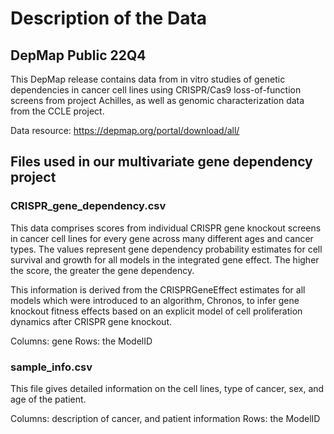 # Description of the Data

## DepMap Public 22Q4

This DepMap release contains data from in vitro studies of genetic dependencies in cancer cell lines using CRISPR/Cas9 loss-of-function screens from project Achilles, as well as genomic characterization data from the CCLE project.

Data resource:
https://depmap.org/portal/download/all/

## Files used in our multivariate gene dependency project

### CRISPR_gene_dependency.csv

This data comprises scores from individual CRISPR gene knockout screens in cancer cell lines for every gene across many different ages and cancer types. The values represent gene dependency probability estimates for cell survival and growth for all models in the integrated gene effect. The higher the score, the greater the gene dependency. 

This information is derived from the CRISPRGeneEffect estimates for all models which were introduced to an algorithm, Chronos, to infer gene knockout fitness effects based on an explicit model of cell proliferation dynamics after CRISPR gene knockout.

Columns: gene
Rows: the ModelID


### sample_info.csv ###

This file gives detailed information on the cell lines, type of cancer, sex, and age of the patient.

Columns: description of cancer, and patient information
Rows: the ModelID
